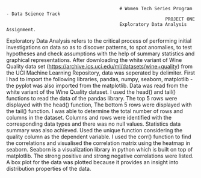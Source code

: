                                               # Women Tech Series Program - Data Science Track
                                                               PROJECT ONE
                                              Exploratory Data Analysis Assignment.
Exploratory Data Analysis refers to the critical process of performing initial investigations on data so as to discover patterns, to spot anomalies, to test hypotheses and check assumptions with the help of summary statistics and graphical representations.
After downloading the white variant of Wine Quality data set (https://archive.ics.uci.edu/ml/datasets/wine+quality) from the UCI Machine Learning Repository, data was seperated by delimiter.
First l had to import the following libraries, pandas, numpy, seaborn, matplotlib - the pyplot was also imported from the matplotlib.
Data was read from the white variant of the Wine Quality dataset.
I used the head() and tail() functions to read the data of the pandas library. 
      The top 5 rows were displayed with the head() function, 
      The bottom 5 rows were displayed with the tail() function.
I was able to determine the total number of rows and columns in the dataset. 
Columns and rows were identified with the corresponding data types and there was no null values.
Statistics data summary was also achieved.
Used the unique function considering the quality column as the dependent variable.
I used the corr() function to find the correlations and visualised the correlation matrix using the heatmap in seaborn. Seaborn is a visualization library in python which is built on top of matplotlib.
       The strong positive and strong negative correlations were listed.
A box plot for the data was plotted because it provides an insight into distribution properties of the data.
